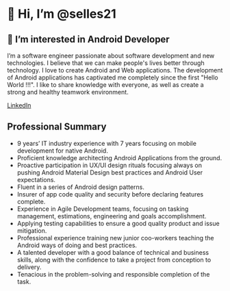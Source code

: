 # 👋 Hi, I’m @selles21
## 👀 I’m interested in Android Developer
I’m a software engineer passionate about software development and new technologies. I believe that we can make people's lives better through technology. I love to create Android and Web applications. The development of Android applications has captivated me completely since the first "Hello World !!!". I like to share knowledge with everyone, as well as create a strong and healthy teamwork environment.

[LinkedIn](https://www.linkedin.com/in/andres-selles-gonzalez/)

## Professional Summary
- 9 years’ IT industry experience with 7 years focusing on mobile development for native Android.
- Proficient knowledge architecting Android Applications from the ground.
- Proactive participation in UX/UI design rituals focusing always on pushing Android Material Design best practices and Android User expectations.
- Fluent in a series of Android design patterns.
- Insurer of app code quality and security before declaring features complete.
- Experience in Agile Development teams, focusing on tasking management, estimations, engineering and goals accomplishment.
- Applying testing capabilities to ensure a good quality product and issue mitigation.
- Professional experience training new junior coo-workers teaching the Android ways of doing and best practices.
- A talented developer with a good balance of technical and business skills, along with the confidence to take a project from conception to delivery.
- Tenacious in the problem-solving and responsible completion of the task.
